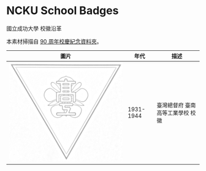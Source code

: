 # NCKU School Badges

國立成功大學 校徽沿革

本素材掃描自 [90 周年校慶紀念資料夾](./folder.jpg)。

|圖片  |年代    |描述  |
|------|-------|------|
|![](./badge-images/1931-1944.png)|1931-1944|臺灣總督府 臺南高等工業學校 校徽|